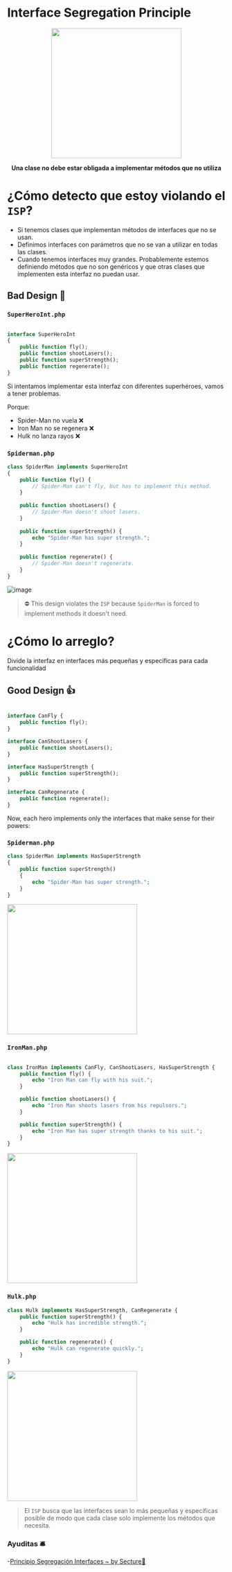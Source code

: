 

# Interface Segregation Principle

<p align=center>
    <img src="https://github.com/user-attachments/assets/7f04abf3-8f40-44f3-bbe4-2cde1c1f5b56" height="300" />
</p>
<p align=center>
    <b>Una clase no debe estar obligada a implementar métodos que no utiliza</b>
</p>

# ¿Cómo detecto que estoy violando el `ISP`?

-  Si tenemos clases que implementan métodos de interfaces que no se usan.
-  Definimos interfaces con parámetros que no se van a utilizar en todas las clases.
-  Cuando tenemos interfaces muy grandes. Probablemente estemos definiendo métodos que no son genéricos y que otras clases que implementen esta interfaz no puedan usar.

## Bad Design 🤮

### `SuperHeroInt.php`

```php

interface SuperHeroInt
{
    public function fly();
    public function shootLasers();
    public function superStrength();
    public function regenerate();
}

```
Si intentamos implementar esta interfaz con diferentes superhéroes, vamos a tener problemas. 

Porque:

- Spider-Man no vuela ❌
- Iron Man no se regenera ❌
- Hulk no lanza rayos ❌

### `Spiderman.php`

```php
class SpiderMan implements SuperHeroInt
{
    public function fly() {
        // Spider-Man can't fly, but has to implement this method.
    }
    
    public function shootLasers() {
        // Spider-Man doesn't shoot lasers.
    }
    
    public function superStrength() {
        echo "Spider-Man has super strength.";
    }
    
    public function regenerate() {
        // Spider-Man doesn't regenerate.
    }
}

```
![image](https://github.com/user-attachments/assets/c78854c3-c483-4617-8801-e5ba55ec4569)


> ⛔ This design violates the `ISP` because `SpiderMan` is forced to implement methods it doesn't need.


# ¿Cómo lo arreglo? 

Divide la interfaz en interfaces más pequeñas y específicas para cada funcionalidad 


## Good Design 👍

```php

interface CanFly {
    public function fly();
}

interface CanShootLasers {
    public function shootLasers();
}

interface HasSuperStrength {
    public function superStrength();
}

interface CanRegenerate {
    public function regenerate();
}

```

Now, each hero implements only the interfaces that make sense for their powers:

### `Spiderman.php`

```php
class SpiderMan implements HasSuperStrength
{
    public function superStrength()
    {
        echo "Spider-Man has super strength.";
    }
}
```

<img src="https://github.com/user-attachments/assets/b7ad264e-dd4e-4ddc-ae35-8c7b6528d06e" height="300" />


### `IronMan.php`

```php

class IronMan implements CanFly, CanShootLasers, HasSuperStrength {
    public function fly() {
        echo "Iron Man can fly with his suit.";
    }

    public function shootLasers() {
        echo "Iron Man shoots lasers from his repulsors.";
    }

    public function superStrength() {
        echo "Iron Man has super strength thanks to his suit.";
    }
}
```
<img src="https://github.com/user-attachments/assets/4e966a70-49c2-4a3b-91d7-d0860fc58dad" height="300" />

### `Hulk.php`

```php
class Hulk implements HasSuperStrength, CanRegenerate {
    public function superStrength() {
        echo "Hulk has incredible strength.";
    }

    public function regenerate() {
        echo "Hulk can regenerate quickly.";
    }
}
```

<img src="https://github.com/user-attachments/assets/2a34113b-ef91-4f15-ac69-7559e0ef9a7b" height="300" />



> El `ISP` busca que las interfaces sean lo más pequeñas y específicas posible de modo que cada clase solo implemente los métodos que necesita.


### Ayuditas 🛎️
-[Principio Segregación Interfaces ~ by Secture📰](https://secture.com/blog/principios-solid-interface-segregation-principle/)
